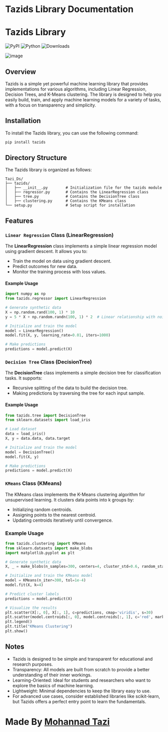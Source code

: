 # Tazids Library Documentation
# Tazids Library

![PyPI](https://img.shields.io/pypi/v/tazids)
![Python](https://img.shields.io/pypi/pyversions/tazids)
![Downloads](https://img.shields.io/pypi/dm/tazids)

![image](https://github.com/user-attachments/assets/cfc285b8-8d66-4bd9-9265-f875eb8ea9bf)

## Overview
Tazids is a simple yet powerful machine learning library that provides implementations for various algorithms, including Linear Regression, Decision Trees, and K-Means clustering. The library is designed to help you easily build, train, and apply machine learning models for a variety of tasks, with a focus on transparency and simplicity.

## Installation
To install the Tazids library, you can use the following command:
```bash
pip install tazids
```

## Directory Structure
The Tazids library is organized as follows:
```
Tazi_Ds/
├── tazids/
│   ├── __init__.py        # Initialization file for the tazids module
│   ├── regressor.py       # Contains the LinearRegression class
│   ├── tree.py            # Contains the DecisionTree class
│   ├── clustering.py      # Contains the KMeans class
└── setup.py               # Setup script for installation
```

## Features  
### `Linear Regression` Class (LinearRegression)
The **LinearRegression** class implements a simple linear regression model using gradient descent. It allows you to:  
- Train the model on data using gradient descent.  
- Predict outcomes for new data.  
- Monitor the training process with loss values.  

#### Example Usage
```python
import numpy as np
from tazids.regressor import LinearRegression

# Generate synthetic data
X = np.random.rand(100, 1) * 10
y = 5 * X + np.random.randn(100, 1) * 2  # Linear relationship with noise

# Initialize and train the model
model = LinearRegression()
model.fit(X, y, learning_rate=0.01, iters=1000)

# Make predictions
predictions = model.predict(X)
```

### `Decision Tree` Class (DecisionTree)
The **DecisionTree** class implements a simple decision tree for classification tasks. It supports:  
- Recursive splitting of the data to build the decision tree.  
- Making predictions by traversing the tree for each input sample.  

#### Example Usage  

```python
from tazids.tree import DecisionTree
from sklearn.datasets import load_iris

# Load dataset
data = load_iris()
X, y = data.data, data.target

# Initialize and train the model
model = DecisionTree()
model.fit(X, y)

# Make predictions
predictions = model.predict(X)
```

### `KMeans` Class (KMeans)
The KMeans class implements the K-Means clustering algorithm for unsupervised learning. It clusters data points into k groups by:  

- Initializing random centroids.  
- Assigning points to the nearest centroid.  
- Updating centroids iteratively until convergence.  
### Example Usage
```python
from tazids.clustering import KMeans
from sklearn.datasets import make_blobs
import matplotlib.pyplot as plt

# Generate synthetic data
X, _ = make_blobs(n_samples=300, centers=4, cluster_std=0.6, random_state=42)

# Initialize and train the KMeans model
model = KMeans(n_iter=300, tol=1e-4)
model.fit(X, k=4)

# Predict cluster labels
predictions = model.predict(X)

# Visualize the results
plt.scatter(X[:, 0], X[:, 1], c=predictions, cmap='viridis', s=30)
plt.scatter(model.centroids[:, 0], model.centroids[:, 1], c='red', marker='x', s=200, label='Centroids')
plt.legend()
plt.title("KMeans Clustering")
plt.show()
```

## Notes
- Tazids is designed to be simple and transparent for educational and research purposes.
- Transparency: All models are built from scratch to provide a better understanding of their inner workings.
- Learning-Oriented: Ideal for students and researchers who want to explore the basics of machine learning.
- Lightweight: Minimal dependencies to keep the library easy to use.
- For advanced use cases, consider established libraries like scikit-learn, but Tazids offers a perfect entry point to learn the fundamentals.

# Made By [Mohannad Tazi](https://www.linkedin.com/in/mohannad-tazi/) 
